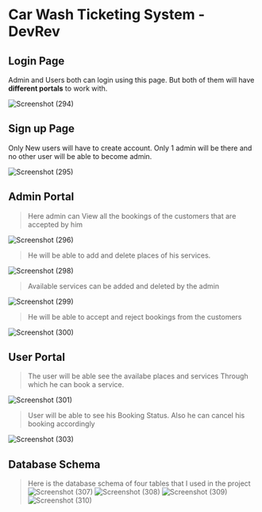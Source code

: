 # Car Wash Ticketing System - DevRev
## Login Page
Admin and Users both can login using this page. But both of them will have **different portals** to work with.

![Screenshot (294)](https://user-images.githubusercontent.com/60649611/210351655-19ae846c-c5fa-4729-b566-9effb3c55ce4.png)

## Sign up Page
Only New users will have to create account. Only 1 admin will be there and no other user will be able to become admin.

![Screenshot (295)](https://user-images.githubusercontent.com/60649611/210352090-0eef1abc-5b76-4b33-b6bf-56b0b65a12f1.png)

## Admin Portal 

> Here admin can View all the bookings of the customers that are accepted by him

![Screenshot (296)](https://user-images.githubusercontent.com/60649611/210353293-f533f05e-d992-4ea2-b6f5-524d9666d5cd.png)

> He will be able to add and delete places of his services.

![Screenshot (298)](https://user-images.githubusercontent.com/60649611/210353423-6bb62122-7982-4672-b726-9c161faed7a7.png)

> Available services can be added and deleted by the admin

![Screenshot (299)](https://user-images.githubusercontent.com/60649611/210353657-9f774f9d-61b1-47c5-87a2-847f2bcee7d3.png)

> He will be able to accept and reject bookings from the customers

![Screenshot (300)](https://user-images.githubusercontent.com/60649611/210353806-a8a098a0-c883-490a-90ff-b3265d262f71.png)

## User Portal

> The user will be able see the availabe places and services
> Through which he can book a service.

![Screenshot (301)](https://user-images.githubusercontent.com/60649611/210354163-a0e0f7f5-4790-4c2b-b75f-8e597144fee2.png)

> User will be able to see his Booking Status. Also he can cancel his booking accordingly

![Screenshot (303)](https://user-images.githubusercontent.com/60649611/210354451-3f235a8a-a08d-407f-b897-02879122b690.png)


## Database Schema

> Here is the database schema of four tables that I used in the project
![Screenshot (307)](https://user-images.githubusercontent.com/60649611/210500615-06f3444b-f8af-4f8f-8427-e9ec88271184.png)
![Screenshot (308)](https://user-images.githubusercontent.com/60649611/210500625-2b2135e7-3e32-4d94-96c2-57d83405a7a0.png)
![Screenshot (309)](https://user-images.githubusercontent.com/60649611/210500627-8b85abdb-dee4-4bbd-b728-e104cf63292e.png)
![Screenshot (310)](https://user-images.githubusercontent.com/60649611/210500632-e652489f-631c-44c2-b00c-75790ccf4b4f.png)

